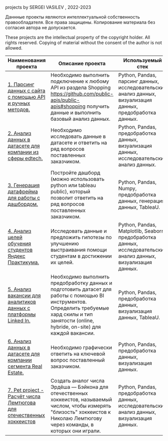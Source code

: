 projects by SERGEI VASILEV , 2022-2023

Даннные проекты являются интеллектуальной собственность правообладателя. Все права защищены. Копирование материала без согласия автора не допускается.

These projects are the intellectual property of the copyright holder. All rights reserved. Copying of material without the consent of the author is not allowed.

| **Наименования проекта**   | **Описание проекта** | **Используемый стек** |
| -------------------------- | -------------------- |-----------------------|
| [1. Парсинг данных с сайта с помощью API и ручных методов.](https://github.com/VASILEV-SERGEI/pet_projects/tree/main/test_parsing_best_buy "Нажми для перехода") | Необходимо выполнить подключение к любому API из раздела Shopping https://github.com/public-apis/public-apis#shopping получить данные и выполнить базовый анализ данных. | Python, Pandas, парсинг данных, исследовательский анализ данных, визуализация данных, предобработка данных. |
| [2. Анализ данных в датасете для компании из сферы edtech.](https://github.com/VASILEV-SERGEI/pet_projects/tree/main/test_project_edtech "Нажми для перехода") |    Необходимо исследовать данные в датасете и ответить на ряд вопросов поставленных заказчиком. | Python, Pandas, предобработка данных, визуализация данных, исследовательский анализ данных. |
| [3. Генерация датафрейма для работы с дашбордом.](https://github.com/VASILEV-SERGEI/pet_projects/tree/main/test_project_lessons "Нажми для перехода") | Постройте дашборд (можно использовать python или tableau public), который позволит ответить на ряд вопросов поставленных заказчиком. | Python, Pandas, Numpy, предобработка данных, генерация данных, TableaU. |
| [4. Анализ целей обучения студентов Яндекс Практикума.](https://github.com/VASILEV-SERGEI/pet_projects/tree/main/hakaton_project_practicum "Нажми для перехода") | Исследовать данные и предложить гипотезы по улучшению выстраивания помощи студентам в достижении их целей. | Python, Pandas, Matplotlib, Seaborn, предобработка данных, исследовательский анализ данных, визуализация данных. |
| [5. Анализ вакансии для аналитиков данных c платформы Linked In.](https://github.com/VASILEV-SERGEI/pet_projects/blob/main/hakaton_linked_in "Нажми для перехода") | Необходимо выполнить предобработку данных и подготовить датасет для работы с помощью BI инструментов. Определить требуемые хард скилы и тип занятости (online, hybride, on-site) для каждой вакансии. | Python, Pandas, предобработка данных, визуализация данных, TableaU. |
| [6. Анализ данных в датасете для компании сегмента Real Estate.](https://github.com/VASILEV-SERGEI/pet_projects/tree/main/test_project_real_estate "Нажми для перехода") | Необходимо графически ответить на ключевой вопрос поставленный заказчиком. | Python, Pandas, предобработка данных, визуализация данных.|
| [7. Pet project - Расчёт числа Лемтюгова для отечественных хоккеистов](https://github.com/VASILEV-SERGEI/pet_projects/tree/main/pet_project_hockey "Нажми для перехода") | Создать аналог числа Эрдёша — Бэйкона для отечественных хоккеистов, называемый числом, чтобы измерять "близость" хоккеистов к Николаю Лемтюгову через команды, в которых они играли. | Python, Pandas, предобработка данных, исследовательский анализ данных, визуализация данных.|
